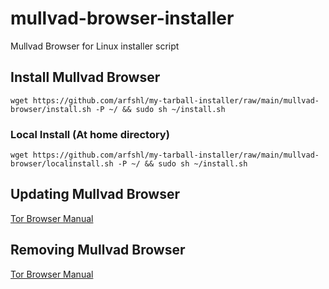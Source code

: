 # mullvad-browser-installer
Mullvad Browser for Linux installer script
## Install Mullvad Browser

    wget https://github.com/arfshl/my-tarball-installer/raw/main/mullvad-browser/install.sh -P ~/ && sudo sh ~/install.sh

### Local Install (At home directory)

    wget https://github.com/arfshl/my-tarball-installer/raw/main/mullvad-browser/localinstall.sh -P ~/ && sudo sh ~/install.sh


## Updating Mullvad Browser
[Tor Browser Manual](https://tb-manual.torproject.org/updating)
## Removing Mullvad Browser
[Tor Browser Manual](https://tb-manual.torproject.org/uninstalling)
